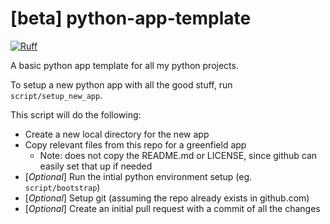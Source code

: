 # [beta] python-app-template

[![Ruff](https://img.shields.io/endpoint?url=https://raw.githubusercontent.com/astral-sh/ruff/main/assets/badge/v2.json)](https://github.com/astral-sh/ruff)

A basic python app template for all my python projects.

To setup a new python app with all the good stuff, run `script/setup_new_app`.

This script will do the following:

- Create a new local directory for the new app
- Copy relevant files from this repo for a greenfield app
  - Note: does not copy the README.md or LICENSE, since github can easily set that up if needed
- [_Optional_] Run the intial python environment setup (eg. `script/bootstrap`)
- [_Optional_] Setup git (assuming the repo already exists in github.com)
- [_Optional_] Create an initial pull request with a commit of all the changes
